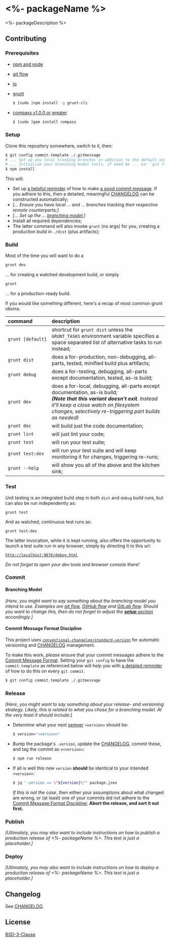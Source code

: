 # <%- packageName %>

<%- packageDescription %>


## Contributing

### Prerequisites

  * [npm and node](https://nodejs.org/en/download/)
  * [git flow](https://github.com/nvie/gitflow/wiki/Installation)
  * [jq](https://stedolan.github.io/jq/download/)
  * [grunt](http://gruntjs.com/getting-started#installing-the-cli)

    ```bash
    $ [sudo ]npm install -g grunt-cli
    ```

  * [compass v1.0.0 or greater](http://thesassway.com/beginner/getting-started-with-sass-and-compass#install-sass-and-compass)

    ```bash
    $ [sudo ]gem install compass
    ```


### Setup

Clone this repository somewhere, switch to it, then:

```bash
$ git config commit.template ./.gitmessage
# ... Set up any local tracking branches in addition to the default one.  Depends on the branching model used, if any;
# ... Initialize your branching model tools, if need be ... ex: `git flow init -d`;
$ npm install
```

This will:

  * Set up [a helpful reminder](.gitmessage) of how to make [a good commit message](#commit-message-format-discipline).  If you adhere to this, then a
    detailed, meaningful [CHANGELOG](./CHANGELOG.md) can be constructed automatically;
  * _\[... Ensure you have local ... and ... branches tracking their respective remote counterparts;\]_
  * _\[... Set up the ... [branching model](#branching-model);\]_
  * Install all required dependencies;
  * The latter command will also invoke `grunt` (no args) for you, creating a production build in `./dist` (plus artifacts);


### Build

Most of the time you will want to do a

```bash
grunt dev
```

... for creating a watched development build, or simply

```bash
grunt
```

... for a production-ready build.

If you would like something different, here's a recap of most common grunt idioms:

command           | description
:--               |:--
`grunt [default]` | shortcut for `grunt dist` unless the `GRUNT_TASKS` environment variable specifies a space separated list of alternative tasks to run instead;
`grunt dist`      | does a for-production, non-debugging, all-parts, tested, minified build plus artifacts;
`grunt debug`     | does a for-testing, debugging, all-parts except documentation, tested, as-is build;
`grunt dev`       | does a for-local, debugging, all-parts except documentation, as-is build; <br> _**(Note that this variant doesn't exit**.  Instead it'll keep a close watch on filesystem changes, selectively re-triggering part builds as needed)_
`grunt doc`       | will build just the code documentation;
`grunt lint`      | will just lint your code;
`grunt test`      | will run your test suite;
`grunt test:dev`  | will run your test suite and will keep monitoring it for changes, triggering re-runs;
`grunt --help`    | will show you all of the above and the kitchen sink;


### Test

Unit testing is an integrated build step in both `dist` and `debug` build runs, but can also be run independently as:

```shell
grunt test
```

And as watched, continuous test runs as:

```shell
grunt test:dev
```

The latter invocation, while it is kept running, also offers the opportunity to launch a test suite run in any browser, simply by directing it to this url:

[`http://localhost:9876/debug.html`](http://localhost:9876/debug.html)

*Do not forget to open your dev tools and browser console there!*


### Commit

#### Branching Model

_\[Here, you might want to say something about the branching model you intend to use.  Examples are [git flow](https://github.com/nvie/gitflow#readme),
[GitHub flow](https://help.github.com/articles/what-is-a-good-git-workflow/) and [GitLab flow](http://docs.gitlab.com/ee/workflow/gitlab_flow.html).  Should
you want to change this, then do not forget to adjust the [**setup** section](#setup) accordingly.\]_


#### Commit Message Format Discipline

This project uses [`conventional-changelog/standard-version`](https://github.com/conventional-changelog/standard-version) for automatic versioning and
[CHANGELOG](./CHANGELOG.md) management.

To make this work, *please* ensure that your commit messages adhere to the
[Commit Message Format](https://github.com/bcoe/conventional-changelog-standard/blob/master/convention.md#commit-message-format).  Setting your `git config` to
have the `commit.template` as referenced below will help you with [a detailed reminder](.gitmessage) of how to do this on every `git commit`.

```bash
$ git config commit.template ./.gitmessage
```


### Release

_\[Here, you might want to say something about your release- and versioning strategy.  Likely, this is related to what you chose for a branching model.  At the
very least it should include:\]_

  * Determine what your next [semver](https://docs.npmjs.com/getting-started/semantic-versioning#semver-for-publishers) `<version>` should be:

    ```bash
    $ version="<version>"
    ```

  * Bump the package's `.version`, update the [CHANGELOG](./CHANGELOG.md), commit these, and tag the commit as `v<version>`:

    ```bash
    $ npm run release
    ```

  * If all is well this new `version` **should** be identical to your intended `<version>`:

    ```bash
    $ jq ".version == \"${version}\"" package.json
    ```

    *If this is not the case*, then either your assumptions about what changed are wrong, or (at least) one of your commits did not adhere to the
    [Commit Message Format Discipline](#commit-message-format-discipline); **Abort the release, and sort it out first.**


### Publish

_\[Ultimately, you may also want to include instructions on how to publish a production release of *<%- packageName %>*.  This text is just a
placeholder.\]_


### Deploy

_\[Ultimately, you may also want to include instructions on how to deploy a production release of *<%- packageName %>*.  This text is just a
placeholder.\]_


## Changelog

See [CHANGELOG](./CHANGELOG.md).


## License

[BSD-3-Clause](LICENSE)
